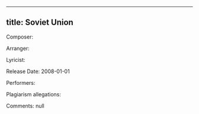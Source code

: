 
---
title: Soviet Union
---
Composer: 

Arranger: 

Lyricist: 

Release Date: 2008-01-01

Performers: 

Plagiarism allegations:


Comments:
null
